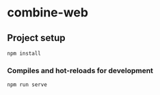# combine-web

## Project setup
```
npm install
```

### Compiles and hot-reloads for development
```
npm run serve
```

